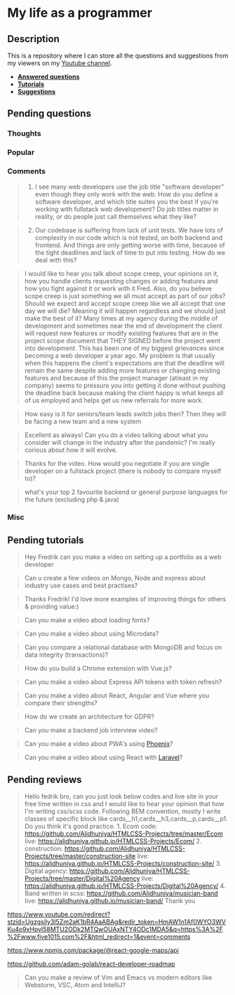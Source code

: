 # My life as a programmer

## Description

This is a repository where I can store all the 
questions and suggestions from my viewers on my [Youtube channel](https://www.youtube.com/user/Fidde12345).

* **[Answered questions](https://www.youtube.com/playlist?list=PLBAZWBMYeVYjXogYQDd1rwVI0c5YoioqU)**
* **[Tutorials](./tutorials.md)**
* **[Suggestions](./suggestions.md)**

## Pending questions

### Thoughts

### Popular

### Comments

> 1. I see many web developers use the job title "software developer" even though they only work with the web. How do you define a software developer, and which title suites you the best if you're working with fullstack web development? Do job titles matter in reality, or do people just call themselves what they like?

> 2. Our codebase is suffering from lack of unit tests. We have lots of complexity in our code which is not tested, on both backend and frontend. And things are only getting worse with time, because of the tight deadlines and lack of time to put into testing. How do we deal with this?

> I would like to hear you talk about scope creep, your opinions on it, how you handle clients requesting changes or adding features and how you fight against it or work with it Fred. Also, do you believe scope creep is just something we all must accept as part of our jobs? Should we expect and accept scope creep like we all accept that one day we will die? Meaning it will happen regardless and we should just make the best of it?  Many times at my agency during the middle of development and sometimes near the end of development the client will request new features or modify existing features that are in the project scope document that THEY SIGNED before the project went into development. This has been one of my biggest grievances since becoming a web developer a year ago. My problem is that usually when this happens the client's expectations are that the deadline will remain the same despite adding more features or changing existing features and because of this the project manager (atleast in my company) seems to pressure you into getting it done without pushing the deadline back because making the client happy is what keeps all of us employed and helps get us new referrals for more work.

> How easy is it for seniors/team leads switch jobs then? Then they will be facing a new team and a new system

> Excellent as always! Can you do a video talking about what you consider will change in the industry after the pandemic? I'm really corious about how it will evolve.

> Thanks for the video. How would you negotiate if you are single developer on a fullstack project (there is nobody to compare myself to)?

> what's your top 2 favourite backend or general purpose languages for the future (excluding php & java)

### Misc

## Pending tutorials

> Hey Fredrik can you make a video on setting up a portfolio as a web developer

> Can u create a few videos on Mongo, Node and express about industry use cases and best practises?

> Thanks Fredrik! I'd love more examples of improving things for others & providing value:)

> Can you make a video about loading fonts?

> Can you make a video about using Microdata?

> Can you compare a relational database with MongoDB and focus on data integrity (transactions)?

> How do you build a Chrome extension with Vue.js?

> Can you make a video about Express API tokens with token refresh?

> Can you make a video about React, Angular and Vue where you compare their strengths?

> How do we create an architecture for GDPR?

> Can you make a backend job interview video?

> Can you make a video about PWA's using [Phoenix](http://phoenixframework.org)?

> Can you make a video about using React with [Laravel](https://laravel.com/)?

## Pending reviews

> Hello fedrik bro, can you just look below codes and live site in your free time written in css  and I would like to hear your opinion that how I'm writing css/scss code. Following BEM convention, mostly I write classes of specific block like cards__h1,cards__h3,cards__p,cards__p1. Do you think it's good practice. 1. Ecom code: https://github.com/Alidhuniya/HTMLCSS-Projects/tree/master/Ecom live: https://alidhuniya.github.io/HTMLCSS-Projects/Ecom/ 2. construction: https://github.com/Alidhuniya/HTMLCSS-Projects/tree/master/construction-site live:  https://alidhuniya.github.io/HTMLCSS-Projects/construction-site/ 3. Digital agency: https://github.com/Alidhuniya/HTMLCSS-Projects/tree/master/Digital%20Agency live:  https://alidhuniya.github.io/HTMLCSS-Projects/Digital%20Agency/ 4. Band written in scss:  https://github.com/Alidhuniya/musician-band live:  https://alidhuniya.github.io/musician-band/ Thank you

https://www.youtube.com/redirect?stzid=Ugzgsily3I5Zm2aK1bR4AaABAg&redir_token=HmAW1n1Af0WYO3WVKu4o9xHpvl58MTU2ODk2MTQwOUAxNTY4ODc1MDA5&q=https%3A%2F%2Fwww.five1015.com%2F&html_redirect=1&event=comments

https://www.npmjs.com/package/@react-google-maps/api

https://github.com/adam-golab/react-developer-roadmap

> Can you make a review of Vim and Emacs vs modern editors like Webstorm, VSC, Atom and IntelliJ?

